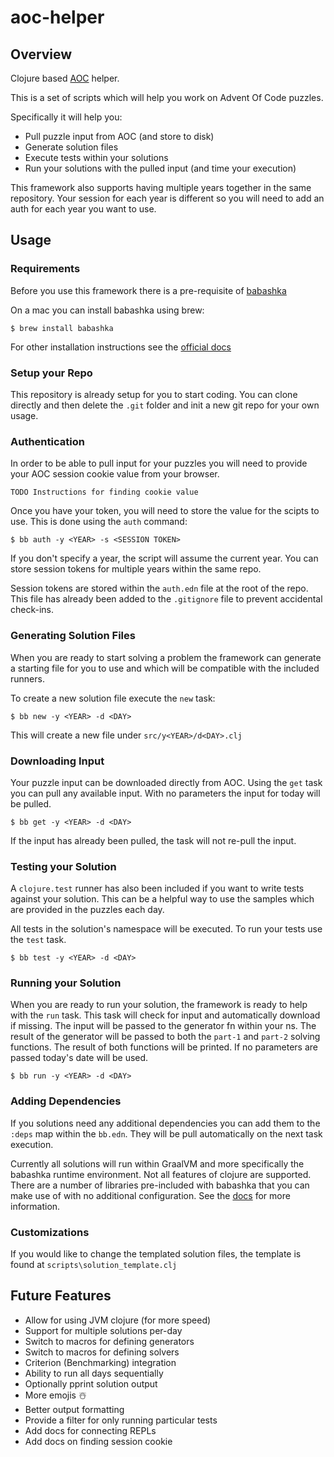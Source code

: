 # aoc-helper

## Overview 
Clojure based [AOC](http://adventofcode.com) helper.

This is a set of scripts which will help you work on Advent Of Code puzzles. 

Specifically it will help you:

* Pull puzzle input from AOC (and store to disk)
* Generate solution files
* Execute tests within your solutions
* Run your solutions with the pulled input (and time your execution)

This framework also supports having multiple years together in the same repository. Your session for each year is different so you will need to add an auth for each year you want to use.

## Usage

### Requirements

Before you use this framework there is a pre-requisite of [babashka](https://babashka.org/)

On a mac you can install babashka using brew:

```shell
$ brew install babashka
```

For other installation instructions see the [official docs](https://github.com/babashka/babashka#installation)

### Setup your Repo

This repository is already setup for you to start coding. You can clone directly and then delete the `.git` folder and init a new git repo for your own usage.

### Authentication

In order to be able to pull input for your puzzles you will need to provide your AOC session cookie value from your browser.

```TODO Instructions for finding cookie value``` 

Once you have your token, you will need to store the value for the scipts to use. This is done using the `auth` command:

```shell
$ bb auth -y <YEAR> -s <SESSION TOKEN>
```

If you don't specify a year, the script will assume the current year. You can store session tokens for multiple years within the same repo.

Session tokens are stored within the `auth.edn` file at the root of the repo. This file has already been added to the `.gitignore` file to prevent accidental check-ins.

### Generating Solution Files

When you are ready to start solving a problem the framework can generate a starting file for you to use and which will be compatible with the included runners.

To create a new solution file execute the `new` task:

```shell
$ bb new -y <YEAR> -d <DAY>
```

This will create a new file under `src/y<YEAR>/d<DAY>.clj`

### Downloading Input

Your puzzle input can be downloaded directly from AOC. Using the `get` task you can pull any available input. With no parameters the input for today will be pulled.

```shell
$ bb get -y <YEAR> -d <DAY>
```

If the input has already been pulled, the task will not re-pull the input.

### Testing your Solution

A `clojure.test` runner has also been included if you want to write tests against your solution. This can be a helpful way to use the samples which are provided in the puzzles each day.

All tests in the solution's namespace will be executed. To run your tests use the `test` task.

```shell
$ bb test -y <YEAR> -d <DAY>
```

### Running your Solution

When you are ready to run your solution, the framework is ready to help with the `run` task. This task will check for input and automatically download if missing. The input will be passed to the generator fn within your ns. The result of the generator will be passed to both the `part-1` and `part-2` solving functions. The result of both functions will be printed. If no parameters are passed today's date will be used.

```shell
$ bb run -y <YEAR> -d <DAY>
```

### Adding Dependencies

If you solutions need any additional dependencies you can add them to the `:deps` map within the `bb.edn`. They will be pull automatically on the next task execution.

Currently all solutions will run within GraalVM and more specifically the babashka runtime environment. Not all features of clojure are supported. There are a number of libraries pre-included with babashka that you can make use of with no additional configuration. See the [docs](https://book.babashka.org/#libraries) for more information.

### Customizations

If you would like to change the templated solution files, the template is found at `scripts\solution_template.clj`

## Future Features

* Allow for using JVM clojure (for more speed)
* Support for multiple solutions per-day
* Switch to macros for defining generators
* Switch to macros for defining solvers
* Criterion (Benchmarking) integration
* Ability to run all days sequentially
* Optionally pprint solution output
* More emojis ☃️
* Better output formatting
* Provide a filter for only running particular tests
* Add docs for connecting REPLs
* Add docs on finding session cookie
